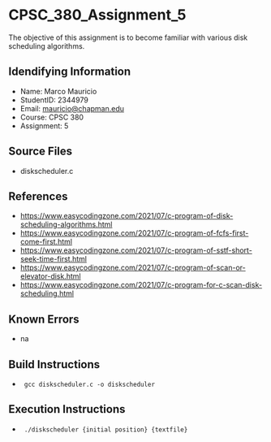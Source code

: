 # CPSC_380_Assignment_5
The objective of this assignment is to become familiar with various disk scheduling algorithms.

## Idendifying Information

* Name: Marco Mauricio
* StudentID: 2344979
* Email: mauricio@chapman.edu
* Course: CPSC 380
* Assignment: 5

## Source Files

* diskscheduler.c
	
## References

* https://www.easycodingzone.com/2021/07/c-program-of-disk-scheduling-algorithms.html
* https://www.easycodingzone.com/2021/07/c-program-of-fcfs-first-come-first.html
* https://www.easycodingzone.com/2021/07/c-program-of-sstf-short-seek-time-first.html
* https://www.easycodingzone.com/2021/07/c-program-of-scan-or-elevator-disk.html
* https://www.easycodingzone.com/2021/07/c-program-for-c-scan-disk-scheduling.html
	
## Known Errors

* na

## Build Instructions

* <code> gcc diskscheduler.c -o diskscheduler </code>
	
## Execution Instructions

* <code> ./diskscheduler {initial position} {textfile} </code>